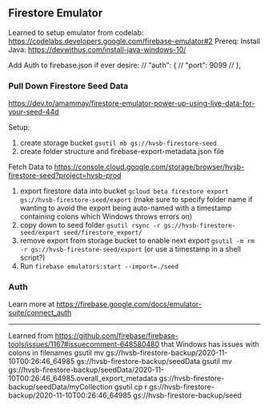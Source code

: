 ## Firestore Emulator

Learned to setup emulator from codelab: https://codelabs.developers.google.com/firebase-emulator#2
Prereq: Install Java: https://devwithus.com/install-java-windows-10/

Add Auth to firebase.json if ever desire:
// "auth": {
//   "port": 9099
// },

### Pull Down Firestore Seed Data
https://dev.to/amammay/firestore-emulator-power-up-using-live-data-for-your-seed-44d

Setup:
1. create storage bucket `gsutil mb gs://hvsb-firestore-seed`
2. create folder structure and firebase-export-metadata.json file 

Fetch Data to https://console.cloud.google.com/storage/browser/hvsb-firestore-seed?project=hvsb-prod
1. export firestore data into bucket `gcloud beta firestore export gs://hvsb-firestore-seed/export` (make sure to specify folder name if wanting to avoid the export being auto-named with a timestamp containing colons which Windows throws errors on)
2. copy down to seed folder `gsutil rsync -r gs://hvsb-firestore-seed/export seed/firestore_export/`
3. remove export from storage bucket to enable next export `gsutil -m rm -r gs://hvsb-firestore-seed/export` (or use a timestamp in a shell script?)
4. Run `firebase emulators:start --import=./seed`

### Auth
Learn more at https://firebase.google.com/docs/emulator-suite/connect_auth

----------------
Learned from https://github.com/firebase/firebase-tools/issues/1167#issuecomment-648580480 that Windows has issues with colons in filenames
gsutil mv gs://hvsb-firestore-backup/2020-11-10T00:26:46_64985 gs://hvsb-firestore-backup/seedData
gsutil mv gs://hvsb-firestore-backup/seedData/2020-11-10T00:26:46_64985.overall_export_metadata gs://hvsb-firestore-backup/seedData/myCollection
gsutil cp r gs://hvsb-firestore-backup/2020-11-10T00:26:46_64985 gs://hvsb-firestore-backup/seed
